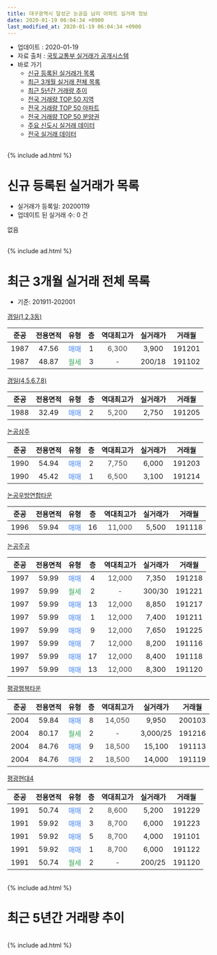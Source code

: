 ```yaml
---
title: 대구광역시 달성군 논공읍 남리 아파트 실거래 정보
date: 2020-01-19 06:04:34 +0900
last_modified_at: 2020-01-19 06:04:34 +0900
---
```


* 업데이트 : 2020-01-19
* 자료 출처 : [국토교통부 실거래가 공개시스템](http://rt.molit.go.kr)
* 바로 가기
    * [신규 등록된 실거래가 목록](#신규-등록된-실거래가-목록)
    * [최근 3개월 실거래 전체 목록](#최근-3개월-실거래-전체-목록)
    * [최근 5년간 거래량 추이](#최근-5년간-거래량-추이)
    * [전국 거래량 TOP 50 지역](https://apt-info.github.io/apt-trade-info/최근-3개월-전국에서-가장-거래가-많이-발생한-지역)
    * [전국 거래량 TOP 50 아파트](https://apt-info.github.io/apt-trade-info/최근-3개월-전국에서-가장-거래가-많이-발생한-아파트)
    * [전국 거래량 TOP 50 분양권](https://apt-info.github.io/apt-trade-info/최근-3개월-전국에서-가장-거래가-많이-발생한-분양권)
    * [주요 신도시 실거래 데이터](https://apt-info.github.io/apt-trade-info/주요-신도시)
    * [전국 실거래 데이터](https://apt-info.github.io/apt-trade-info/전국)
<br>
{% include ad.html %}
<br>

# 신규 등록된 실거래가 목록
* 실거래가 등록일: 20200119
* 업데이트 된 실거래 수: 0 건

없음

<br>
{% include ad.html %}
<br>

# 최근 3개월 실거래 전체 목록
* 기준: 201911-202001


[경일(1,2,3동)](https://search.naver.com/search.naver?query=%EB%8C%80%EA%B5%AC%EA%B4%91%EC%97%AD%EC%8B%9C+%EB%8B%AC%EC%84%B1%EA%B5%B0+%EB%85%BC%EA%B3%B5%EC%9D%8D+%EB%82%A8%EB%A6%AC+%EA%B2%BD%EC%9D%BC%281%2C2%2C3%EB%8F%99%29)

|준공|전용면적|유형|층|역대최고가|실거래가|거래월|
|:---:|:---:|:---:|:---:|:---:|:---:|:---:|
|1987|47.56|<span style="color:#4285f3">매매</span>|1|<span style="color:#444444">6,300</span>|3,900|191201|
|1987|48.87|<span style="color:#34a853">월세</span>|3|<span style="color:#444444">-</span>|200/18|191102|

[경일(4,5,6,7,8)](https://search.naver.com/search.naver?query=%EB%8C%80%EA%B5%AC%EA%B4%91%EC%97%AD%EC%8B%9C+%EB%8B%AC%EC%84%B1%EA%B5%B0+%EB%85%BC%EA%B3%B5%EC%9D%8D+%EB%82%A8%EB%A6%AC+%EA%B2%BD%EC%9D%BC%284%2C5%2C6%2C7%2C8%29)

|준공|전용면적|유형|층|역대최고가|실거래가|거래월|
|:---:|:---:|:---:|:---:|:---:|:---:|:---:|
|1988|32.49|<span style="color:#4285f3">매매</span>|2|<span style="color:#444444">5,200</span>|2,750|191205|

[논공삼주](https://search.naver.com/search.naver?query=%EB%8C%80%EA%B5%AC%EA%B4%91%EC%97%AD%EC%8B%9C+%EB%8B%AC%EC%84%B1%EA%B5%B0+%EB%85%BC%EA%B3%B5%EC%9D%8D+%EB%82%A8%EB%A6%AC+%EB%85%BC%EA%B3%B5%EC%82%BC%EC%A3%BC)

|준공|전용면적|유형|층|역대최고가|실거래가|거래월|
|:---:|:---:|:---:|:---:|:---:|:---:|:---:|
|1990|54.94|<span style="color:#4285f3">매매</span>|2|<span style="color:#444444">7,750</span>|6,000|191203|
|1990|45.42|<span style="color:#4285f3">매매</span>|1|<span style="color:#444444">6,500</span>|3,100|191214|

[논공우방연합타운](https://search.naver.com/search.naver?query=%EB%8C%80%EA%B5%AC%EA%B4%91%EC%97%AD%EC%8B%9C+%EB%8B%AC%EC%84%B1%EA%B5%B0+%EB%85%BC%EA%B3%B5%EC%9D%8D+%EB%82%A8%EB%A6%AC+%EB%85%BC%EA%B3%B5%EC%9A%B0%EB%B0%A9%EC%97%B0%ED%95%A9%ED%83%80%EC%9A%B4)

|준공|전용면적|유형|층|역대최고가|실거래가|거래월|
|:---:|:---:|:---:|:---:|:---:|:---:|:---:|
|1996|59.94|<span style="color:#4285f3">매매</span>|16|<span style="color:#444444">11,000</span>|5,500|191118|

[논공주공](https://search.naver.com/search.naver?query=%EB%8C%80%EA%B5%AC%EA%B4%91%EC%97%AD%EC%8B%9C+%EB%8B%AC%EC%84%B1%EA%B5%B0+%EB%85%BC%EA%B3%B5%EC%9D%8D+%EB%82%A8%EB%A6%AC+%EB%85%BC%EA%B3%B5%EC%A3%BC%EA%B3%B5)

|준공|전용면적|유형|층|역대최고가|실거래가|거래월|
|:---:|:---:|:---:|:---:|:---:|:---:|:---:|
|1997|59.99|<span style="color:#4285f3">매매</span>|4|<span style="color:#444444">12,000</span>|7,350|191218|
|1997|59.99|<span style="color:#34a853">월세</span>|2|<span style="color:#444444">-</span>|300/30|191221|
|1997|59.99|<span style="color:#4285f3">매매</span>|13|<span style="color:#444444">12,000</span>|8,850|191217|
|1997|59.99|<span style="color:#4285f3">매매</span>|1|<span style="color:#444444">12,000</span>|7,400|191211|
|1997|59.99|<span style="color:#4285f3">매매</span>|9|<span style="color:#444444">12,000</span>|7,650|191225|
|1997|59.99|<span style="color:#4285f3">매매</span>|7|<span style="color:#444444">12,000</span>|8,200|191116|
|1997|59.99|<span style="color:#4285f3">매매</span>|17|<span style="color:#444444">12,000</span>|8,400|191118|
|1997|59.99|<span style="color:#4285f3">매매</span>|13|<span style="color:#444444">12,000</span>|8,300|191120|

[평광행복타운](https://search.naver.com/search.naver?query=%EB%8C%80%EA%B5%AC%EA%B4%91%EC%97%AD%EC%8B%9C+%EB%8B%AC%EC%84%B1%EA%B5%B0+%EB%85%BC%EA%B3%B5%EC%9D%8D+%EB%82%A8%EB%A6%AC+%ED%8F%89%EA%B4%91%ED%96%89%EB%B3%B5%ED%83%80%EC%9A%B4)

|준공|전용면적|유형|층|역대최고가|실거래가|거래월|
|:---:|:---:|:---:|:---:|:---:|:---:|:---:|
|2004|59.84|<span style="color:#4285f3">매매</span>|8|<span style="color:#444444">14,050</span>|9,950|200103|
|2004|80.17|<span style="color:#34a853">월세</span>|2|<span style="color:#444444">-</span>|3,000/25|191216|
|2004|84.76|<span style="color:#4285f3">매매</span>|9|<span style="color:#444444">18,500</span>|15,100|191113|
|2004|84.76|<span style="color:#4285f3">매매</span>|2|<span style="color:#444444">18,500</span>|14,000|191119|

[평광현대4](https://search.naver.com/search.naver?query=%EB%8C%80%EA%B5%AC%EA%B4%91%EC%97%AD%EC%8B%9C+%EB%8B%AC%EC%84%B1%EA%B5%B0+%EB%85%BC%EA%B3%B5%EC%9D%8D+%EB%82%A8%EB%A6%AC+%ED%8F%89%EA%B4%91%ED%98%84%EB%8C%804)

|준공|전용면적|유형|층|역대최고가|실거래가|거래월|
|:---:|:---:|:---:|:---:|:---:|:---:|:---:|
|1991|50.74|<span style="color:#4285f3">매매</span>|2|<span style="color:#444444">8,600</span>|5,200|191229|
|1991|59.92|<span style="color:#4285f3">매매</span>|3|<span style="color:#444444">8,700</span>|6,000|191223|
|1991|59.92|<span style="color:#4285f3">매매</span>|5|<span style="color:#444444">8,700</span>|4,000|191101|
|1991|59.92|<span style="color:#4285f3">매매</span>|1|<span style="color:#444444">8,700</span>|6,000|191122|
|1991|50.74|<span style="color:#34a853">월세</span>|2|<span style="color:#444444">-</span>|200/25|191120|


<br>
{% include ad.html %}
<br>

# 최근 5년간 거래량 추이


<div style="width:100%;">
    <canvas id="deal_progress" height="200"></canvas>
</div>

<script>
new Chart(document.getElementById("deal_progress"), {
    type: 'line',
    data: {
        labels: ['201501','201502','201503','201504','201505','201506','201507','201508','201509','201510','201511','201512','201601','201602','201603','201604','201605','201606','201607','201608','201609','201610','201611','201612','201701','201702','201703','201704','201705','201706','201707','201708','201709','201710','201711','201712','201801','201802','201803','201804','201805','201806','201807','201808','201809','201810','201811','201812','201901','201902','201903','201904','201905','201906','201907','201908','201909','201910','201911','201912','202001'],
        datasets: [{
            label: '매매',
            pointRadius: 1,
            data: [11, 13, 23, 17, 9, 7, 10, 8, 10, 14, 13, 11, 10, 6, 2, 11, 12, 7, 12, 14, 10, 13, 6, 6, 6, 7, 11, 4, 9, 13, 14, 15, 10, 7, 5, 12, 11, 9, 11, 10, 9, 3, 7, 10, 4, 6, 8, 4, 10, 12, 10, 6, 8, 7, 7, 13, 8, 11, 8, 10, 1],
            borderColor: "rgba(255, 201, 14, 1)",
            backgroundColor: "rgba(255, 201, 14, 0.5)",
            fill: false,
            lineTension: 0
        },{
            label: '전월세',
            pointRadius: 1,
            data: [2, 3, 5, 6, 3, 4, 3, 2, 2, 7, 5, 9, 4, 8, 2, 3, 4, 5, 2, 1, 2, 5, 3, 1, 1, 5, 8, 3, 4, 4, 2, 3, 1, 2, 3, 2, 5, 3, 7, 1, 1, 2, 1, 3, 1, 5, 2, 0, 1, 3, 5, 1, 2, 2, 5, 0, 2, 5, 2, 2, 0],
            borderColor: "rgba(0, 141, 185, 1)",
            backgroundColor: "rgba(0, 141, 185, 0.5)",
            fill: false,
            lineTension: 0
        }
        ]
    },
    options: {
        responsive: true,
        title: {
            display: false
        },
        tooltips: {
            mode: 'index',
            intersect: false
        },
        hover: {
            mode: 'nearest',
            intersect: true
        },
        scales: {
            xAxes: [{
                display: true,
                scaleLabel: {
                    display: true,
                    labelString: '년/월'
                }
            }],
            yAxes: [{
                display: true,
                ticks: {
                    suggestedMin: 0,
                },
                scaleLabel: {
                    display: true,
                    labelString: '실거래 수'
                }
            }]
        }
    }
});

</script>


<br>
{% include ad.html %}
<br>

